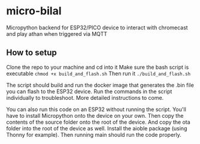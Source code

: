 # micro-bilal
Micropython backend for ESP32/PICO device to interact with chromecast and play athan when triggered via MQTT

## How to setup
Clone the repo to your machine and cd into it
Make sure the bash script is executable `chmod +x build_and_flash.sh`
Then run it `./build_and_flash.sh`

The script should build and run the docker image that generates the .bin file you can flash to the ESP32 device. Run the commands in the script individually to troubleshoot. More detailed instructions to come.

You can also run this code on an ESP32 without running the script. You'll have to install Micropython onto the device on your own. Then copy the contents of the source folder onto the root of the device. And copy the ota folder into the root of the device as well. Install the aioble package (using Thonny for example). Then running main should run the code properly.

